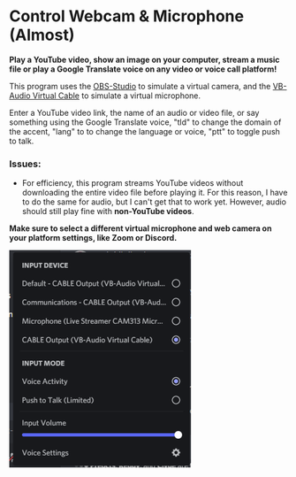 # Control Webcam & Microphone (Almost)

**Play a YouTube video, show an image on your computer, stream a music file or play a Google Translate voice on any video or voice call platform!**

This program uses the [OBS-Studio](https://obsproject.com/) to simulate a virtual camera, and the
[VB-Audio Virtual Cable](https://vb-audio.com/Cable/) to simulate a virtual microphone.

Enter a YouTube video link, the name of an audio or video file, or say something using the Google Translate voice, 
"tld" to change the domain of the accent, "lang" to to change the language or voice, "ptt" to toggle push to talk.

### Issues:
- For efficiency, this program streams YouTube videos without downloading the entire video file before playing it.
For this reason, I have to do the same for audio, but I can't get that to work yet. However, audio should still 
play fine with **non-YouTube videos**.

**Make sure to select a different virtual microphone and web camera on your platform settings, like Zoom or Discord.**

![Example input device](https://github.com/mmbaguette/Control-Webcam-Microphone/blob/main/example%20images/input_device.PNG?raw=true)
